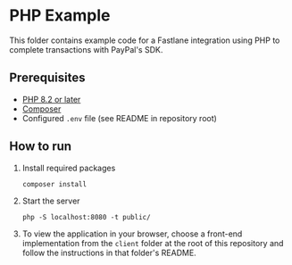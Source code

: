 # PHP Example

This folder contains example code for a Fastlane integration using PHP to complete transactions with PayPal's SDK.

## Prerequisites

- [PHP 8.2 or later](https://www.php.net/manual/en/install.php)
- [Composer](https://getcomposer.org/download/)
- Configured `.env` file (see README in repository root)

## How to run

1. Install required packages
    ```
    composer install
    ```
2. Start the server
    ```
    php -S localhost:8080 -t public/
    ```
3. To view the application in your browser, choose a front-end implementation from the `client` folder at the root of this repository and follow the instructions in that folder's README.